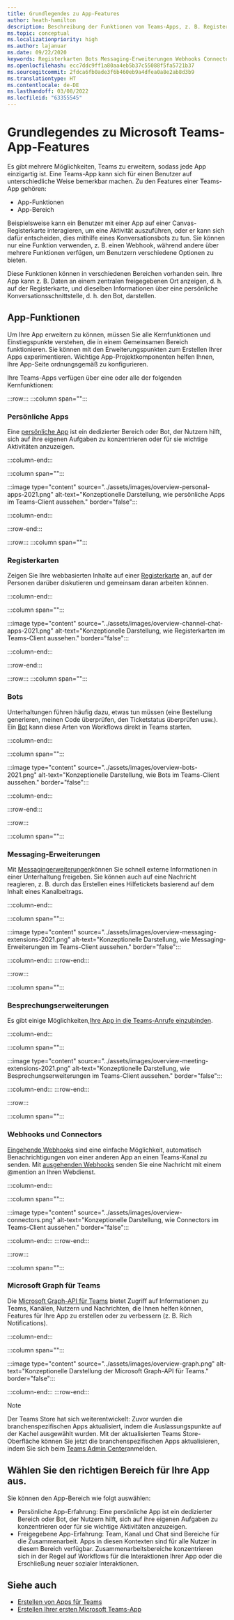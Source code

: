 ```yaml
---
title: Grundlegendes zu App-Features
author: heath-hamilton
description: Beschreibung der Funktionen von Teams-Apps, z. B. Registerkarten, Bots, Messagingerweiterungen und Webhooks und Connectors; App-Bereich, z. B. persönliche und freigegebene Apps
ms.topic: conceptual
ms.localizationpriority: high
ms.author: lajanuar
ms.date: 09/22/2020
keywords: Registerkarten Bots Messaging-Erweiterungen Webhooks Connectors
ms.openlocfilehash: ecc7ddc9ff1a80aa4eb5b37c55088f5fa5721b37
ms.sourcegitcommit: 2fdca6fb0ade3f6b460eb9a4dfea0a8e2ab8d3b9
ms.translationtype: HT
ms.contentlocale: de-DE
ms.lasthandoff: 03/08/2022
ms.locfileid: "63355545"
---
```

# <a name="understand-microsoft-teams-app-features"></a>Grundlegendes zu Microsoft Teams-App-Features

Es gibt mehrere Möglichkeiten, Teams zu erweitern, sodass jede App einzigartig ist. Eine Teams-App kann sich für einen Benutzer auf unterschiedliche Weise bemerkbar machen. Zu den Features einer Teams-App gehören:

- App-Funktionen
- App-Bereich

Beispielsweise kann ein Benutzer mit einer App auf einer Canvas-Registerkarte interagieren, um eine Aktivität auszuführen, oder er kann sich dafür entscheiden, dies mithilfe eines Konversationsbots zu tun. Sie können nur eine Funktion verwenden, z. B. einen Webhook, während andere über mehrere Funktionen verfügen, um Benutzern verschiedene Optionen zu bieten.

Diese Funktionen können in verschiedenen Bereichen vorhanden sein. Ihre App kann z. B. Daten an einem zentralen freigegebenen Ort anzeigen, d. h. auf der Registerkarte, und dieselben Informationen über eine persönliche Konversationsschnittstelle, d. h. den Bot, darstellen.

## <a name="app-capabilities"></a>App-Funktionen

Um Ihre App erweitern zu können, müssen Sie alle Kernfunktionen und Einstiegspunkte verstehen, die in einem Gemeinsamen Bereich funktionieren. Sie können mit den Erweiterungspunkten zum Erstellen Ihrer Apps experimentieren. Wichtige App-Projektkomponenten helfen Ihnen, Ihre App-Seite ordnungsgemäß zu konfigurieren.

Ihre Teams-Apps verfügen über eine oder alle der folgenden Kernfunktionen:

:::row:::
   :::column span="":::
### <a name="personal-apps"></a>Persönliche Apps

Eine [persönliche App](../concepts/design/personal-apps.md) ist ein dedizierter Bereich oder Bot, der Nutzern hilft, sich auf ihre eigenen Aufgaben zu konzentrieren oder für sie wichtige Aktivitäten anzuzeigen.

   :::column-end:::

   :::column span="":::

:::image type="content" source="../assets/images/overview-personal-apps-2021.png" alt-text="Konzeptionelle Darstellung, wie persönliche Apps im Teams-Client aussehen." border="false":::

   :::column-end:::

:::row-end:::

:::row:::
   :::column span="":::

### <a name="tabs"></a>Registerkarten

Zeigen Sie Ihre webbasierten Inhalte auf einer [Registerkarte](../tabs/what-are-tabs.md) an, auf der Personen darüber diskutieren und gemeinsam daran arbeiten können.

   :::column-end:::

   :::column span="":::

:::image type="content" source="../assets/images/overview-channel-chat-apps-2021.png" alt-text="Konzeptionelle Darstellung, wie Registerkarten im Teams-Client aussehen." border="false":::

   :::column-end:::

:::row-end:::

:::row:::
   :::column span="":::

### <a name="bots"></a>Bots

Unterhaltungen führen häufig dazu, etwas tun müssen (eine Bestellung generieren, meinen Code überprüfen, den Ticketstatus überprüfen usw.). Ein [Bot](../bots/what-are-bots.md) kann diese Arten von Workflows direkt in Teams starten.

   :::column-end:::

   :::column span="":::

:::image type="content" source="../assets/images/overview-bots-2021.png" alt-text="Konzeptionelle Darstellung, wie Bots im Teams-Client aussehen." border="false":::

   :::column-end:::

:::row-end:::

:::row:::

   :::column span="":::

### <a name="messaging-extensions"></a>Messaging-Erweiterungen

Mit [Messagingerweiterungen](../messaging-extensions/what-are-messaging-extensions.md)können Sie schnell externe Informationen in einer Unterhaltung freigeben. Sie können auch auf eine Nachricht reagieren, z. B. durch das Erstellen eines Hilfetickets basierend auf dem Inhalt eines Kanalbeitrags.

   :::column-end:::

   :::column span="":::

:::image type="content" source="../assets/images/overview-messaging-extensions-2021.png" alt-text="Konzeptionelle Darstellung, wie Messaging-Erweiterungen im Teams-Client aussehen." border="false":::

   :::column-end:::
:::row-end:::

:::row:::

   :::column span="":::

### <a name="meeting-extensions"></a>Besprechungserweiterungen

Es gibt einige Möglichkeiten,[Ihre App in die Teams-Anrufe einzubinden](../apps-in-teams-meetings/design/designing-apps-in-meetings.md).

   :::column-end:::

   :::column span="":::

:::image type="content" source="../assets/images/overview-meeting-extensions-2021.png" alt-text="Konzeptionelle Darstellung, wie Besprechungserweiterungen im Teams-Client aussehen." border="false":::

   :::column-end:::
:::row-end:::

:::row:::

   :::column span="":::

### <a name="webhooks-and-connectors"></a>Webhooks und Connectors

[Eingehende Webhooks](../webhooks-and-connectors/what-are-webhooks-and-connectors.md#incoming-webhooks) sind eine einfache Möglichkeit, automatisch Benachrichtigungen von einer anderen App an einen Teams-Kanal zu senden. Mit [ausgehenden Webhooks](../webhooks-and-connectors/what-are-webhooks-and-connectors.md#outgoing-webhooks) senden Sie eine Nachricht mit einem @mention an Ihren Webdienst.

   :::column-end:::

   :::column span="":::

:::image type="content" source="../assets/images/overview-connectors.png" alt-text="Konzeptionelle Darstellung, wie Connectors im Teams-Client aussehen." border="false":::

   :::column-end:::
:::row-end:::

:::row:::

   :::column span="":::

### <a name="microsoft-graph-for-teams"></a>Microsoft Graph für Teams

Die [Microsoft Graph-API für Teams](/graph/teams-concept-overview) bietet Zugriff auf Informationen zu Teams, Kanälen, Nutzern und Nachrichten, die Ihnen helfen können, Features für Ihre App zu erstellen oder zu verbessern (z. B. Rich Notifications).

   :::column-end:::

   :::column span="":::

:::image type="content" source="../assets/images/overview-graph.png" alt-text="Konzeptionelle Darstellung der Microsoft Graph-API für Teams." border="false":::

   :::column-end:::
:::row-end:::

> [!NOTE]
> Der Teams Store hat sich weiterentwickelt: Zuvor wurden die branchenspezifischen Apps aktualisiert, indem die Auslassungspunkte auf der Kachel ausgewählt wurden. Mit der aktualisierten Teams Store-Oberfläche können Sie jetzt die branchenspezifischen Apps aktualisieren, indem Sie sich beim [Teams Admin Center](https://admin.teams.microsoft.com)anmelden.

## <a name="choose-the-correct-scope-for-your-app"></a>Wählen Sie den richtigen Bereich für Ihre App aus.

Sie können den App-Bereich wie folgt auswählen:

- Persönliche App-Erfahrung: Eine persönliche App ist ein dedizierter Bereich oder Bot, der Nutzern hilft, sich auf ihre eigenen Aufgaben zu konzentrieren oder für sie wichtige Aktivitäten anzuzeigen.
- Freigegebene App-Erfahrung: Team, Kanal und Chat sind Bereiche für die Zusammenarbeit. Apps in diesen Kontexten sind für alle Nutzer in diesem Bereich verfügbar. Zusammenarbeitsbereiche konzentrieren sich in der Regel auf Workflows für die Interaktionen Ihrer App oder die Erschließung neuer sozialer Interaktionen.

## <a name="see-also"></a>Siehe auch

* [Erstellen von Apps für Teams](../overview.md)
* [Erstellen Ihrer ersten Microsoft Teams-App](../build-your-first-app/build-first-app-overview.md)